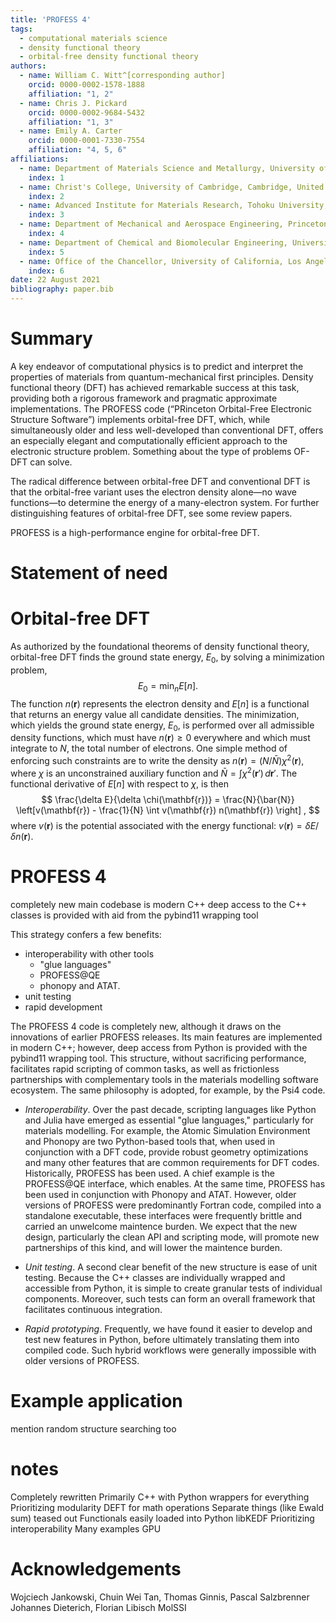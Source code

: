 ```yaml
---
title: 'PROFESS 4'
tags:
  - computational materials science
  - density functional theory
  - orbital-free density functional theory
authors:
  - name: William C. Witt^[corresponding author]
    orcid: 0000-0002-1578-1888
    affiliation: "1, 2"
  - name: Chris J. Pickard
    orcid: 0000-0002-9684-5432
    affiliation: "1, 3"
  - name: Emily A. Carter
    orcid: 0000-0001-7330-7554
    affiliation: "4, 5, 6"
affiliations:
  - name: Department of Materials Science and Metallurgy, University of Cambridge, Cambridge, United Kingdom
    index: 1
  - name: Christ's College, University of Cambridge, Cambridge, United Kingdom
    index: 2
  - name: Advanced Institute for Materials Research, Tohoku University, Sendai, Japan
    index: 3
  - name: Department of Mechanical and Aerospace Engineering, Princeton University, Princeton, New Jersey, United States
    index: 4
  - name: Department of Chemical and Biomolecular Engineering, University of California, Los Angeles, Los Angeles, California, United States
    index: 5
  - name: Office of the Chancellor, University of California, Los Angeles, Los Angeles, California, United States
    index: 6
date: 22 August 2021
bibliography: paper.bib
---
```


# Summary

A key endeavor of computational physics is to predict and interpret the properties of materials from quantum-mechanical first principles. Density functional theory (DFT) has achieved remarkable success at this task, providing both a rigorous framework and pragmatic approximate implementations. The PROFESS code (“PRinceton Orbital-Free Electronic Structure Software”) implements orbital-free DFT, which, while simultaneously older and less well-developed than conventional DFT, offers an especially elegant and computationally efficient approach to the electronic structure problem. Something about the type of problems OF-DFT can solve.

The radical difference between orbital-free DFT and conventional DFT is that the orbital-free variant uses the electron density alone—no wave functions—to determine the energy of a many-electron system. For further distinguishing features of orbital-free DFT, see some review papers.

PROFESS  is a high-performance engine for orbital-free DFT.

# Statement of need

# Orbital-free DFT

As authorized by the foundational theorems of density functional theory, orbital-free DFT finds the ground state energy, $E_0$, by solving a minimization problem,
$$
E_0 = \min_n E[n].
$$
The function $n(\mathbf{r})$ represents the electron density and $E[n]$ is a functional that returns an energy value all candidate densities. The minimization, which yields the ground state energy, $E_0$, is performed over all admissible density functions, which must have $n(\mathbf{r}) \ge 0$ everywhere and which must integrate to $N$, the total number of electrons.
One simple method of enforcing such constraints are to write the density as $n(\mathbf{r}) = (N/\bar{N}) \chi^2(\mathbf{r})$, where $\chi$ is an unconstrained auxiliary function and $\bar{N}=\int \chi^2(\mathbf{r}') \, d\mathbf{r}'$. The functional derivative of $E[n]$ with respect to $\chi$, is then
$$
\frac{\delta E}{\delta \chi(\mathbf{r})} = \frac{N}{\bar{N}} \left[v(\mathbf{r}) - \frac{1}{N} \int v(\mathbf{r}) n(\mathbf{r}) \right] ,
$$
where $v(\mathbf{r})$ is the potential associated with the energy functional: $v(\mathbf{r}) = \delta E / \delta n(\mathbf{r})$.

# PROFESS 4

completely new
main codebase is modern C++
deep access to the C++ classes is provided with aid from the pybind11 wrapping tool

This strategy confers a few benefits:
* interoperability with other tools
    * "glue languages"
    * PROFESS@QE
    * phonopy and ATAT.
* unit testing
* rapid development


The PROFESS 4 code is completely new, although it draws on the innovations of earlier PROFESS releases. Its main features are implemented in modern C++; however, deep access from Python is provided with the pybind11 wrapping tool. This structure, without sacrificing performance, facilitates rapid scripting of common tasks, as well as frictionless partnerships with complementary tools in the materials modelling software ecosystem. The same philosophy is adopted, for example, by the Psi4 code.

* _Interoperability_. Over the past decade, scripting languages like Python and Julia have emerged as essential "glue languages," particularly for materials modelling. For example, the Atomic Simulation Environment and Phonopy are two Python-based tools that, when used in conjunction with a DFT code, provide robust geometry optimizations and many other features that are common requirements for DFT codes. Historically, PROFESS has been used. A chief example is the PROFESS@QE interface, which enables. At the same time, PROFESS has been used in conjunction with Phonopy and ATAT. However, older versions of PROFESS were predominantly Fortran code, compiled into a standalone executable, these interfaces were frequently brittle and carried an unwelcome maintence burden. We expect that the new design, particularly the clean API and scripting mode, will promote new partnerships of this kind, and will lower the maintence burden.

* _Unit testing_. A second clear benefit of the new structure is ease of unit testing. Because the C++ classes are individually wrapped and accessible from Python, it is simple to create granular tests of individual components. Moreover, such tests can form an overall framework that facilitates continuous integration.

* _Rapid prototyping_. Frequently, we have found it easier to develop and test new features in Python, before ultimately translating them into compiled code. Such hybrid workflows were generally impossible with older versions of PROFESS.

# Example application

mention random structure searching too


# notes

Completely rewritten
Primarily C++ with Python wrappers for everything
Prioritizing modularity
  DEFT for math operations
  Separate things (like Ewald sum) teased out
  Functionals easily loaded into Python
  libKEDF
Prioritizing interoperability
  Many examples
GPU


# Acknowledgements

Wojciech Jankowski, Chuin Wei Tan, Thomas Ginnis, Pascal Salzbrenner
Johannes Dieterich, Florian Libisch
MolSSI
